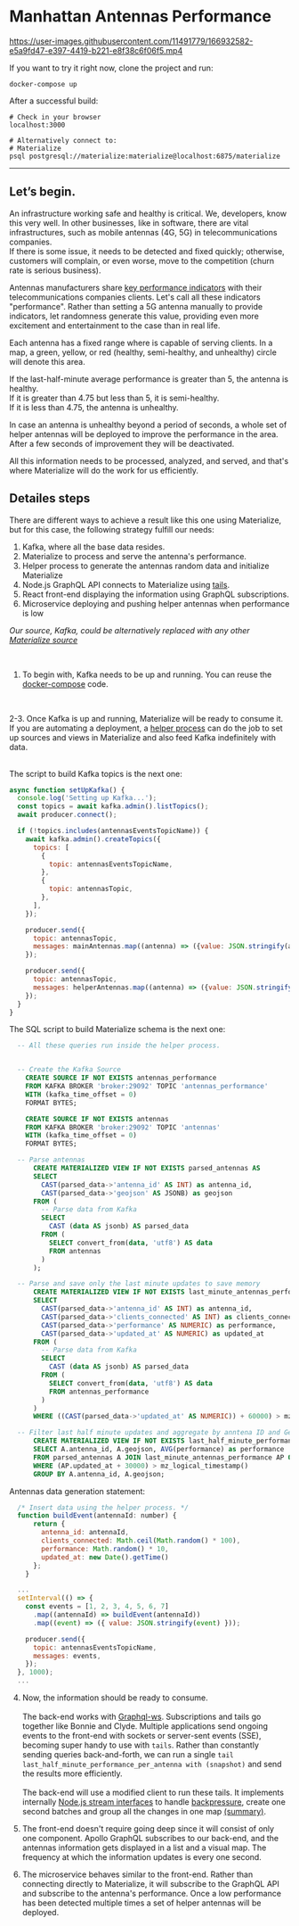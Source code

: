 # Manhattan Antennas Performance

https://user-images.githubusercontent.com/11491779/166932582-e5a9fd47-e397-4419-b221-e8f38c6f06f5.mp4

If you want to try it right now, clone the project and run:

```
docker-compose up
```

After a successful build:

```
# Check in your browser
localhost:3000

# Alternatively connect to:
# Materialize
psql postgresql://materialize:materialize@localhost:6875/materialize
```

---

## Let’s begin.

An infrastructure working safe and healthy is critical. We, developers, know this very well. In other businesses, like in software, there are vital infrastructures, such as mobile antennas (4G, 5G) in telecommunications companies. <br/>
If there is some issue, it needs to be detected and fixed quickly; otherwise, customers will complain, or even worse, move to the competition (churn rate is serious business).

Antennas manufacturers share [key performance indicators](https://www.ericsson.com/en/reports-and-papers/white-papers/performance-verification-for-5g-nr-deployments) with their telecommunications companies clients. Let's call all these indicators "performance". Rather than setting a 5G antenna manually to provide indicators, let randomness generate this value, providing even more excitement and entertainment to the case than in real life.

Each antenna has a fixed range where is capable of serving clients. In a map, a green, yellow, or red (healthy, semi-healthy, and unhealthy) circle will denote this area.

If the last-half-minute average performance is greater than 5, the antenna is healthy. <br/>
If it is greater than 4.75 but less than 5, it is semi-healthy. <br/>
If it is less than 4.75, the antenna is unhealthy. <br/>

In case an antenna is unhealthy beyond a period of seconds, a whole set of helper antennas will be deployed to improve the performance in the area. After a few seconds of improvement they will be deactivated.

All this information needs to be processed, analyzed, and served, and that's where Materialize will do the work for us efficiently.

## Detailes steps

There are different ways to achieve a result like this one using Materialize, but for this case, the following strategy fulfill our needs:

1.  Kafka, where all the base data resides.
2.  Materialize to process and serve the antenna's performance.
3.  Helper process to generate the antennas random data and initialize Materialize
4.  Node.js GraphQL API connects to Materialize using [tails](https://materialize.com/docs/sql/tail/#conceptual-framework).
5.  React front-end displaying the information using GraphQL subscriptions.
6.  Microservice deploying and pushing helper antennas when performance is low

_Our source, Kafka, could be alternatively replaced with any other [Materialize source](https://materialize.com/docs/sql/create-source/#conceptual-framework)_

<!-- ![Architecture](https://user-images.githubusercontent.com/11491779/155920578-7984244a-6382-4628-a87b-00e1f6ad1acd.png) -->

<br/>

1. To begin with, Kafka needs to be up and running. You can reuse the [docker-compose](https://github.com/joacoc/antennas-manhattan/blob/Kafka/docker-compose.yml) code.

<br/>

2-3. Once Kafka is up and running, Materialize will be ready to consume it. If you are automating a deployment, a [helper process](https://github.com/joacoc/antennas-manhattan/blob/Kafka/helper/src/app.ts) can do the job to set up sources and views in Materialize and also feed Kafka indefinitely with data.<br/><br/>

The script to build Kafka topics is the next one:

```javascript
async function setUpKafka() {
  console.log('Setting up Kafka...');
  const topics = await kafka.admin().listTopics();
  await producer.connect();

  if (!topics.includes(antennasEventsTopicName)) {
    await kafka.admin().createTopics({
      topics: [
        {
          topic: antennasEventsTopicName,
        },
        {
          topic: antennasTopic,
        },
      ],
    });

    producer.send({
      topic: antennasTopic,
      messages: mainAntennas.map((antenna) => ({value: JSON.stringify(antenna)})),
    });

    producer.send({
      topic: antennasTopic,
      messages: helperAntennas.map((antenna) => ({value: JSON.stringify(antenna)})),
    });
  }
}
```

The SQL script to build Materialize schema is the next one:

```sql
  -- All these queries run inside the helper process.


  -- Create the Kafka Source
    CREATE SOURCE IF NOT EXISTS antennas_performance
    FROM KAFKA BROKER 'broker:29092' TOPIC 'antennas_performance'
    WITH (kafka_time_offset = 0)
    FORMAT BYTES;

    CREATE SOURCE IF NOT EXISTS antennas
    FROM KAFKA BROKER 'broker:29092' TOPIC 'antennas'
    WITH (kafka_time_offset = 0)
    FORMAT BYTES;

  -- Parse antennas
      CREATE MATERIALIZED VIEW IF NOT EXISTS parsed_antennas AS
      SELECT
        CAST(parsed_data->'antenna_id' AS INT) as antenna_id,
        CAST(parsed_data->'geojson' AS JSONB) as geojson
      FROM (
        -- Parse data from Kafka
        SELECT
          CAST (data AS jsonb) AS parsed_data
        FROM (
          SELECT convert_from(data, 'utf8') AS data
          FROM antennas
        )
      );

  -- Parse and save only the last minute updates to save memory
      CREATE MATERIALIZED VIEW IF NOT EXISTS last_minute_antennas_performance AS
      SELECT
        CAST(parsed_data->'antenna_id' AS INT) as antenna_id,
        CAST(parsed_data->'clients_connected' AS INT) as clients_connected,
        CAST(parsed_data->'performance' AS NUMERIC) as performance,
        CAST(parsed_data->'updated_at' AS NUMERIC) as updated_at
      FROM (
        -- Parse data from Kafka
        SELECT
          CAST (data AS jsonb) AS parsed_data
        FROM (
          SELECT convert_from(data, 'utf8') AS data
          FROM antennas_performance
        )
      )
      WHERE ((CAST(parsed_data->'updated_at' AS NUMERIC)) + 60000) > mz_logical_timestamp();

  -- Filter last half minute updates and aggregate by anntena ID and GeoJSON to obtain the average performance in the last half minute.
      CREATE MATERIALIZED VIEW IF NOT EXISTS last_half_minute_performance_per_antenna AS
      SELECT A.antenna_id, A.geojson, AVG(performance) as performance
      FROM parsed_antennas A JOIN last_minute_antennas_performance AP ON (A.antenna_id = AP.antenna_id)
      WHERE (AP.updated_at + 30000) > mz_logical_timestamp()
      GROUP BY A.antenna_id, A.geojson;
```

Antennas data generation statement:

```javascript
  /* Insert data using the helper process. */
  function buildEvent(antennaId: number) {
      return {
        antenna_id: antennaId,
        clients_connected: Math.ceil(Math.random() * 100),
        performance: Math.random() * 10,
        updated_at: new Date().getTime()
      };
    }

  ...
  setInterval(() => {
    const events = [1, 2, 3, 4, 5, 6, 7]
      .map((antennaId) => buildEvent(antennaId))
      .map((event) => ({ value: JSON.stringify(event) }));

    producer.send({
      topic: antennasEventsTopicName,
      messages: events,
    });
  }, 1000);
  ...
```

4. Now, the information should be ready to consume. <br/><br/>
   The back-end works with [Graphql-ws](https://github.com/enisdenjo/graphql-ws). Subscriptions and tails go together like Bonnie and Clyde. Multiple applications send ongoing events to the front-end with sockets or server-sent events (SSE), becoming super handy to use with `tails`. Rather than constantly sending queries back-and-forth, we can run a single `tail last_half_minute_performance_per_antenna with (snapshot)` and send the results more efficiently. <br/><br/>
   The back-end will use a modified client to run these tails. It implements internally [Node.js stream interfaces](https://nodejs.org/api/stream.html) to handle [backpressure](https://github.com/joacoc/antennas-manhattan/blob/Kafka/backend/src/MaterializeClient/TailStream/index.ts), create one second batches and group all the changes in one map [(summary)](https://github.com/joacoc/antennas-manhattan/blob/Kafka/backend/src/MaterializeClient/TransformStream/index.ts).

5. The front-end doesn't require going deep since it will consist of only one component. Apollo GraphQL subscribes to our back-end, and the antennas information gets displayed in a list and a visual map. The frequency at which the information updates is every one second.

6. The microservice behaves similar to the front-end. Rather than connecting directly to Materialize, it will subscribe to the GraphQL API and subscribe to the antenna's performance. Once a low performance has been detected multiple times a set of helper antennas will be deployed.
